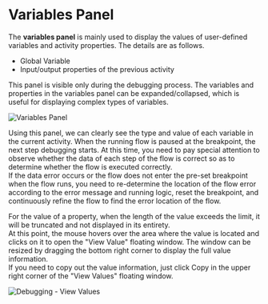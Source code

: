 # Variables Panel

The **variables panel** is mainly used to display the values of user-defined variables and activity properties. The details are as follows.

- Global Variable
- Input/output properties of the previous activity

This panel is visible only during the debugging process. The variables and properties in the variables panel can be expanded/collapsed, which is useful for displaying complex types of variables.

![Variables Panel](https://docimages.blob.core.chinacloudapi.cn/images/Studio/Debugging/variablePanel.PNG)

Using this panel, we can clearly see the type and value of each variable in the current activity. When the running flow is paused at the breakpoint, the next step debugging starts. At this time, you need to pay special attention to observe whether the data of each step of the flow is correct so as to determine whether the flow is executed correctly.</br> If the data error occurs or the flow does not enter the pre-set breakpoint when the flow runs, you need to re-determine the location of the flow error according to the error message and running logic, reset the breakpoint, and continuously refine the flow to find the error location of the flow.

For the value of a property, when the length of the value exceeds the limit, it will be truncated and not displayed in its entirety.</br> At this point, the mouse hovers over the area where the value is located and clicks on it to open the "View Value" floating window. The window can be resized by dragging the bottom right corner to display the full value information.</br> If you need to copy out the value information, just click Copy in the upper right corner of the "View Values" floating window.

![Debugging - View Values](https://docimages.blob.core.chinacloudapi.cn/images/Studio/Debugging/debugging-view.PNG)